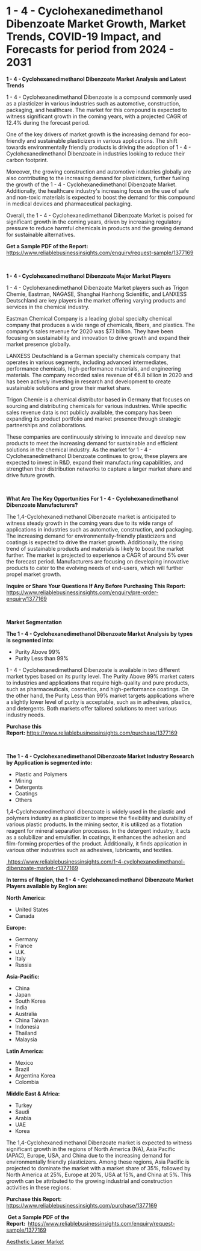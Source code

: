 <p><h1>1 - 4 - Cyclohexanedimethanol Dibenzoate Market Growth, Market Trends, COVID-19 Impact, and Forecasts for period from 2024 - 2031</h1></p><p><strong>1 - 4 - Cyclohexanedimethanol Dibenzoate Market Analysis and Latest Trends</strong></p>
<p><p>1 - 4 - Cyclohexanedimethanol Dibenzoate is a compound commonly used as a plasticizer in various industries such as automotive, construction, packaging, and healthcare. The market for this compound is expected to witness significant growth in the coming years, with a projected CAGR of 12.4% during the forecast period.</p><p>One of the key drivers of market growth is the increasing demand for eco-friendly and sustainable plasticizers in various applications. The shift towards environmentally friendly products is driving the adoption of 1 - 4 - Cyclohexanedimethanol Dibenzoate in industries looking to reduce their carbon footprint.</p><p>Moreover, the growing construction and automotive industries globally are also contributing to the increasing demand for plasticizers, further fueling the growth of the 1 - 4 - Cyclohexanedimethanol Dibenzoate Market. Additionally, the healthcare industry's increasing focus on the use of safe and non-toxic materials is expected to boost the demand for this compound in medical devices and pharmaceutical packaging.</p><p>Overall, the 1 - 4 - Cyclohexanedimethanol Dibenzoate Market is poised for significant growth in the coming years, driven by increasing regulatory pressure to reduce harmful chemicals in products and the growing demand for sustainable alternatives.</p></p>
<p><strong>Get a Sample PDF of the Report:&nbsp;</strong> <a href="https://www.reliablebusinessinsights.com/enquiry/request-sample/1377169">https://www.reliablebusinessinsights.com/enquiry/request-sample/1377169</a></p>
<p>&nbsp;</p>
<p><strong>1 - 4 - Cyclohexanedimethanol Dibenzoate Major Market Players</strong></p>
<p><p>1 - 4 - Cyclohexanedimethanol Dibenzoate Market players such as Trigon Chemie, Eastman, NAGASE, Shanghai Hanhong Scientific, and LANXESS Deutschland are key players in the market offering varying products and services in the chemical industry.</p><p>Eastman Chemical Company is a leading global specialty chemical company that produces a wide range of chemicals, fibers, and plastics. The company's sales revenue for 2020 was $7.1 billion. They have been focusing on sustainability and innovation to drive growth and expand their market presence globally.</p><p>LANXESS Deutschland is a German specialty chemicals company that operates in various segments, including advanced intermediates, performance chemicals, high-performance materials, and engineering materials. The company recorded sales revenue of €6.8 billion in 2020 and has been actively investing in research and development to create sustainable solutions and grow their market share.</p><p>Trigon Chemie is a chemical distributor based in Germany that focuses on sourcing and distributing chemicals for various industries. While specific sales revenue data is not publicly available, the company has been expanding its product portfolio and market presence through strategic partnerships and collaborations.</p><p>These companies are continuously striving to innovate and develop new products to meet the increasing demand for sustainable and efficient solutions in the chemical industry. As the market for 1 - 4 - Cyclohexanedimethanol Dibenzoate continues to grow, these players are expected to invest in R&D, expand their manufacturing capabilities, and strengthen their distribution networks to capture a larger market share and drive future growth.</p></p>
<p>&nbsp;</p>
<p><strong>What Are The Key Opportunities For 1 - 4 - Cyclohexanedimethanol Dibenzoate Manufacturers?</strong></p>
<p><p>The 1,4-Cyclohexanedimethanol Dibenzoate market is anticipated to witness steady growth in the coming years due to its wide range of applications in industries such as automotive, construction, and packaging. The increasing demand for environmentally-friendly plasticizers and coatings is expected to drive the market growth. Additionally, the rising trend of sustainable products and materials is likely to boost the market further. The market is projected to experience a CAGR of around 5% over the forecast period. Manufacturers are focusing on developing innovative products to cater to the evolving needs of end-users, which will further propel market growth.</p></p>
<p><strong>Inquire or Share Your Questions If Any Before Purchasing This Report:</strong> <a href="https://www.reliablebusinessinsights.com/enquiry/pre-order-enquiry/1377169">https://www.reliablebusinessinsights.com/enquiry/pre-order-enquiry/1377169</a></p>
<p>&nbsp;</p>
<p><strong>Market Segmentation</strong></p>
<p><strong>The 1 - 4 - Cyclohexanedimethanol Dibenzoate Market Analysis by types is segmented into:</strong></p>
<p><ul><li>Purity Above 99%</li><li>Purity Less than 99%</li></ul></p>
<p><p>1 - 4 - Cyclohexanedimethanol Dibenzoate is available in two different market types based on its purity level. The Purity Above 99% market caters to industries and applications that require high-quality and pure products, such as pharmaceuticals, cosmetics, and high-performance coatings. On the other hand, the Purity Less than 99% market targets applications where a slightly lower level of purity is acceptable, such as in adhesives, plastics, and detergents. Both markets offer tailored solutions to meet various industry needs.</p></p>
<p><strong>Purchase this Report:&nbsp;</strong><a href="https://www.reliablebusinessinsights.com/purchase/1377169">https://www.reliablebusinessinsights.com/purchase/1377169</a></p>
<p>&nbsp;</p>
<p><strong>The 1 - 4 - Cyclohexanedimethanol Dibenzoate Market Industry Research by Application is segmented into:</strong></p>
<p><ul><li>Plastic and Polymers</li><li>Mining</li><li>Detergents</li><li>Coatings</li><li>Others</li></ul></p>
<p><p>1,4-Cyclohexanedimethanol dibenzoate is widely used in the plastic and polymers industry as a plasticizer to improve the flexibility and durability of various plastic products. In the mining sector, it is utilized as a flotation reagent for mineral separation processes. In the detergent industry, it acts as a solubilizer and emulsifier. In coatings, it enhances the adhesion and film-forming properties of the product. Additionally, it finds application in various other industries such as adhesives, lubricants, and textiles.</p></p>
<p><a href="https://www.reliablebusinessinsights.com/1-4-cyclohexanedimethanol-dibenzoate-market-r1377169">&nbsp;https://www.reliablebusinessinsights.com/1-4-cyclohexanedimethanol-dibenzoate-market-r1377169</a></p>
<p><strong>In terms of Region, the 1 - 4 - Cyclohexanedimethanol Dibenzoate Market Players available by Region are:</strong></p>
<p>
    <p> <strong> North America: </strong>
        <ul>
            <li>United States</li>
            <li>Canada</li>
        </ul>
        </p> 
    <p> <strong> Europe: </strong>
        <ul>
            <li>Germany</li>
            <li>France</li>
            <li>U.K.</li>
            <li>Italy</li>
            <li>Russia</li>
        </ul>
        </p> 
    <p> <strong> Asia-Pacific: </strong>
        <ul>
            <li>China</li>
            <li>Japan</li>
            <li>South Korea</li>
            <li>India</li>
            <li>Australia</li>
            <li>China Taiwan</li>
            <li>Indonesia</li>
            <li>Thailand</li>
            <li>Malaysia</li>
        </ul>
        </p> 
    <p> <strong> Latin America: </strong>
        <ul>
            <li>Mexico</li>
            <li>Brazil</li>
            <li>Argentina Korea</li>
            <li>Colombia</li>
        </ul>
        </p> 
    <p> <strong> Middle East & Africa: </strong>
        <ul>
            <li>Turkey</li>
            <li>Saudi</li>
            <li>Arabia</li>
            <li>UAE</li>
            <li>Korea</li>
        </ul>
    </p>
    </p>
<p><p>The 1,4-Cyclohexanedimethanol Dibenzoate market is expected to witness significant growth in the regions of North America (NA), Asia Pacific (APAC), Europe, USA, and China due to the increasing demand for environmentally friendly plasticizers. Among these regions, Asia Pacific is projected to dominate the market with a market share of 35%, followed by North America at 25%, Europe at 20%, USA at 15%, and China at 5%. This growth can be attributed to the growing industrial and construction activities in these regions.</p></p>
<p><strong>Purchase this Report: </strong><a href="https://www.reliablebusinessinsights.com/purchase/1377169">https://www.reliablebusinessinsights.com/purchase/1377169</a></p>
<p>&nbsp;<strong>Get a Sample PDF of the Report:&nbsp;&nbsp;</strong><a href="https://www.reliablebusinessinsights.com/enquiry/request-sample/1377169">https://www.reliablebusinessinsights.com/enquiry/request-sample/1377169</a></p>
<p><strong></strong></p>
<p><p><a href="https://github.com/mgbcqzvq83/Market-Research-Report-List-1/blob/main/aesthetic-laser-market.md">Aesthetic Laser Market</a></p></p>